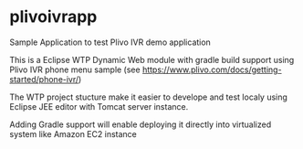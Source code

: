 # plivoivrapp

Sample Application to test Plivo IVR demo application

This is a Eclipse WTP Dynamic Web module with gradle build support using Plivo IVR phone menu sample (see https://www.plivo.com/docs/getting-started/phone-ivr/) 

The WTP project stucture make it easier to develope and test localy using Eclipse JEE editor with Tomcat server instance.

Adding Gradle support will enable deploying it directly into virtualized system like Amazon EC2 instance
